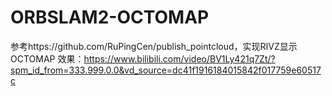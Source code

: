 # ORBSLAM2-OCTOMAP
参考https://github.com/RuPingCen/publish_pointcloud，实现RIVZ显示OCTOMAP
效果：https://www.bilibili.com/video/BV1Ly421q7Zt/?spm_id_from=333.999.0.0&vd_source=dc41f1916184015842f017759e60517c

